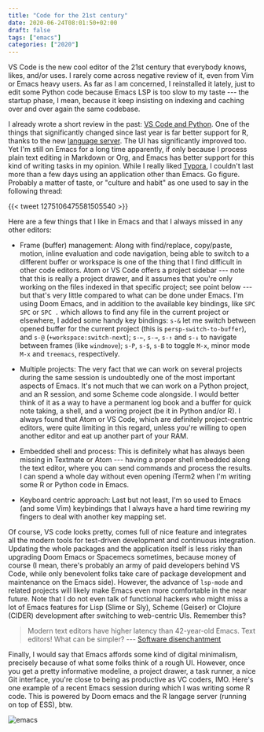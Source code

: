 ```yaml
---
title: "Code for the 21st century"
date: 2020-06-24T08:01:50+02:00
draft: false
tags: ["emacs"]
categories: ["2020"]
---
```


VS Code is the new cool editor of the 21st century that everybody knows, likes, and/or uses. I rarely come across negative review of it, even from Vim or Emacs heavy users. As far as I am concerned, I reinstalled it lately, just to edit some Python code because Emacs LSP is too slow to my taste --- the startup phase, I mean, because it keep insisting on indexing and caching over and over again the same codebase.

I already wrote a short review in the past: [VS Code and Python](/post/vscode-python/). One of the things that significantly changed since last year is far better support for R, thanks to the new [language server](https://github.com/REditorSupport/languageserver). The UI has significantly improved too. Yet I'm still on Emacs for a long time apparently, if only because I process plain text editing in Markdown or Org, and Emacs has better support for this kind of writing tasks in my opinion. While I really liked [Typora](/post/typora/), I couldn't last more than a few days using an application other than Emacs. Go figure. Probably a matter of taste, or "culture and habit" as one used to say in the following thread:

{{< tweet 1275106475581505540 >}}

Here are a few things that I like in Emacs and that I always missed in any other editors:

- Frame (buffer) management: Along with find/replace, copy/paste, motion, inline evaluation and code navigation, being able to switch to a different buffer or workspace is one of the thing that I find difficult in other code editors. Atom or VS Code offers a project sidebar --- note that this is really a project drawer, and it assumes that you're only working on the files indexed in that specific project; see point below --- but that's very little compared to what can be done under Emacs. I'm using Doom Emacs, and in addition to the available key bindings, like `SPC SPC` or `SPC .` which allows to find any file in the current project or elsewhere, I added some handy key bindings: `s-&` let me switch between opened buffer for the current project (this is `persp-switch-to-buffer`), and `s-@` (`+workspace:switch-next`); `s-←`, `s-→`, `s-↑` and `s-↓` to navigate between frames (like `windmove`); `s-P`, `s-$`, `s-B` to toggle `M-x`, minor mode `M-x` and `treemacs`, respectively.

- Multiple projects: The very fact that we can work on several projects during the same session is undoubtedly one of the most important aspects of Emacs. It's not much that we can work on a Python project, and an R session, and some Scheme code alongside. I would better think of it as a way to have a permanent log book and a buffer for quick note taking, a shell, and a woring project (be it in Python and/or R). I always found that Atom or VS Code, which are definitely project-centric editors, were quite limiting in this regard, unless you're willing to open another editor and eat up another part of your RAM.

- Embedded shell and process: This is definitely what has always been missing in Textmate or Atom --- having a proper shell embedded along the text editor, where you can send commands and process the results. I can spend a whole day without even opening iTerm2 when I'm writing some R or Python code in Emacs.

- Keyboard centric approach: Last but not least, I'm so used to Emacs (and some Vim) keybindings that I always have a hard time rewiring my fingers to deal with another key mapping set.

Of course, VS code looks pretty, comes full of nice feature and integrates all the modern tools for test-driven development and continuous integration. Updating the whole packages and the application itself is less risky than upgrading Doom Emacs or Spacemecs sometimes, because money of course (I mean, there's probably an army of paid developers behind VS Code, while only benevolent folks take care of package development and maintenance on the Emacs side). However, the advance of `lsp-mode` and related projects will likely make Emacs even more comfortable in the near future. Note that I do not even talk of functional hackers who might miss a lot of Emacs features for Lisp (Slime or Sly), Scheme (Geiser) or Clojure (CIDER) development after switching to web-centric UIs. Remember this?

> Modern text editors have higher latency than 42-year-old Emacs. Text editors! What can be simpler? --- [Software disenchantment](https://tonsky.me/blog/disenchantment/)

Finally, I would say that Emacs affords some kind of digital minimalism, precisely because of what some folks think of a rough UI. However, once you get a pretty informative modeline, a project drawer, a task runner, a nice Git interface, you're close to being as productive as VC coders, IMO. Here's one example of a recent Emacs session during which I was writing some R code. This is powered by Doom emacs and the R langage server (running on top of ESS), btw.

![emacs](/img/2020-06-23-09-25-43.png)

